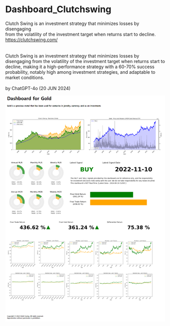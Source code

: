 # Dashboard_Clutchswing
Clutch Swing is an investment strategy that minimizes losses by disengaging</br>
from the volatility of the investment target when returns start to decline.</br>
https://clutchswing.com/</br>
</br>
</br>
Clutch Swing is an investment strategy that minimizes losses by disengaging from the volatility of the investment target when returns start to decline, making it a high-performance strategy with a 60-70% success probability, notably high among investment strategies, and adaptable to market conditions.</br>
</br>
by ChatGPT-4o (20 JUN 2024)

<img src="https://github.com/khchoi2023/Dashboard_Clutchswing/blob/main/clutchswing_sample.png?raw=true"/>
